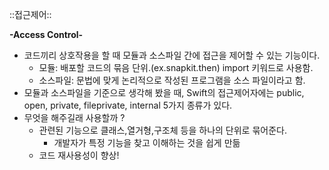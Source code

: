 ::접근제어::

**-Access Control-**

- 코드끼리 상호작용을 할 때 모듈과 소스파일 간에 접근을 제어할 수 있는 기능이다.
  - 모듈: 배포할 코드의 묶음 단위.(ex.snapkit.then) import 키워드로 사용함.
  - 소스파일: 문법에 맞게 논리적으로 작성된 프로그램을 소스 파일이라고 함.
- 모듈과 소스파일을 기준으로 생각해 봤을 때, Swift의 접근제어자에는 public, open, private, fileprivate, internal 5가지 종류가 있다.
- 무엇을 해주길래 사용할까 ?
  - 관련된 기능으로 클래스,열거형,구조체 등을 하나의 단위로 묶어준다.
    - 개발자가 특정 기능을 찾고 이해하는 것을 쉽게 만듦
  - 코드 재사용성이 향상!